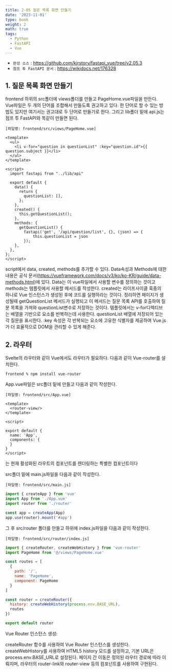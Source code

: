 ```yaml
---
title: 2-05 질문 목록 화면 만들기
date: '2023-11-01'
type: book
weight: 2
math: true
tags:
  - Python
  - FastAPI
  - Vue
---
```


- `완성 소스` : https://github.com/kjrstory/fastapi_vue/tree/v2.05.3
- `점프 투 FastAPI 문서` : https://wikidocs.net/176328


## 1. 질문 목록 화면 만들기 
frontend 하위의 src폴더에 views폴더를 만들고 PageHome.vue파일을 만든다. 
Vue파일은 두 개의 단어를 조합해서 만들도록 권고하고 있다.
한 단어로 할 수 있는 방법도 있지만 여기서는 권고대로 두 단어로 만들기로 한다.
그리고 lib폴더 밑에 api.js는 점프 투 FastAPI와 똑같이 만들면 된다. 

`[파일명: frontend/src/views/PageHome.vue]`
```vue
<template>
  <ul>
    <li v-for="question in questionList" :key="question.id">{{ question.subject }}</li>
  </ul>
</template>

<script>
  import fastapi from "../lib/api"

  export default {
    data() {
      return {
        questionList: [],
      };
    },
    created() {
      this.getQuestionList();
    },
    methods: {
      getQuestionList() {
        fastapi('get', '/api/question/list', {}, (json) => {
            this.questionList = json
        });
    },
  },
};
</script>
```
script에서 data, created, methods를 추가할 수 있다. 
Data속성과 Methods에 대한 내용은 공식 문서(https://vueframework.com/docs/v3/ko/ko-KR/guide/data-methods.html)에 있다.
Data는 이 vue파일에서 사용할 변수를 정의하는 것이고 methods는 템플릿에서 사용할 메서드를 작성한다. 
created는 라이프사이클 훅중의 하나로 Vue 인스턴스가 생성된 후에 코드를 실행하라는 것이다. 
정리하면 페이지가 생성될때 getQuestionList 메서드가 실행되고 이 메서드는 질문 목록 API를 호출하여 질문 목록을 가져와 questionList변수로 저장하는 것이다.
템플릿에서는 v-for디렉티브는 배열을 기반으로 요소를 반복하는데 사용한다. questionList 배열에 저장되어 있는 각 질문을 표시한다. 
:key 속성은 각 반복되는 요소에 고유한 식별자를 제공하여 Vue.js가 더 효율적으로 DOM을 관리할 수 있게 해준다.

## 2. 라우터

Svelte의 라우터와 같이 Vue에서도 라우터가 필요하다. 다음과 같이 Vue-router를 설치한다.

```
frontend % npm install vue-router
```

App.vue파일은 src폴더 밑에 만들고 다음과 같이 작성한다.

`[파일명: frontend/src/App.vue]`
```vue
<template>
  <router-view/>  
</template>

<script>

export default {
  name: 'App',
  components: {
  }
}
</script>
```
<router-view>는 현재 활성화된 라우트의 컴포넌트를 렌더링하는 특별한 컴포넌트이다


src폴더 밑에 main.js파일을 다음과 같이 작성한다.

`[파일명: frontend/src/main.js]`
```javascript
import { createApp } from 'vue'
import App from './App.vue'
import router from './router'

const app = createApp(App)
app.use(router).mount('#app')
```

그 후 src/router 폴더를 만들고 하위에 index.js파일을 다음과 같이 작성한다.

`[파일명: frontend/src/router/index.js]`
```javascript
import { createRouter, createWebHistory } from 'vue-router'
import PageHome from '@/views/PageHome.vue'

const routes = [
  {
    path: '/',
    name: 'PageHome',
    component: PageHome
  }
]

const router = createRouter({
  history: createWebHistory(process.env.BASE_URL),
  routes
})

export default router
```
Vue Router 인스턴스 생성:

createRouter 함수를 사용하여 Vue Router 인스턴스를 생성한다. createWebHistory를 사용하여 HTML5 history 모드를 설정하고, 기본 URL은 process.env.BASE_URL로 설정된다.
페이지 간 이동은 정의된 라우터 경로에 따라 이뤄지며, 라우터의 router-link와 router-view 등의 컴포넌트를 사용하여 구현된다.



